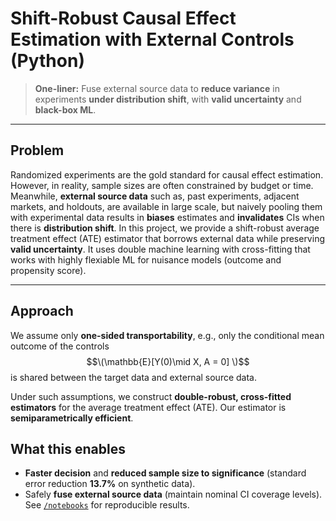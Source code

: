 # Shift-Robust Causal Effect Estimation with External Controls (Python)

> **One-liner:** Fuse external source data to **reduce variance** in experiments **under distribution shift**, with **valid uncertainty** and **black-box ML**.

---

## Problem

Randomized experiments are the gold standard for causal effect estimation. However, in reality, sample sizes are often constrained by budget or time. Meanwhile, **external source data** such as, past experiments, adjacent markets, and holdouts, are available in large scale, but naively pooling them with experimental data results in **biases** estimates and **invalidates** CIs when there is **distribution shift**. In this project, we provide a shift-robust average treatment effect (ATE) estimator that borrows external data while preserving **valid uncertainty**. It uses double machine learning with cross-fitting that works with highly flexiable ML for nuisance models (outcome and propensity score).

---

## Approach

We assume only **one-sided transportability**, e.g., only the conditional mean outcome of the controls $$\(\mathbb{E}[Y(0)\mid X, A = 0] \)$$ is shared between the target data and external source data.   

Under such assumptions, we construct **double-robust, cross-fitted estimators** for the average treatment effect (ATE). Our estimator is **semiparametrically efficient**. 

## What this enables

- **Faster decision** and **reduced sample size to significance** (standard error reduction **13.7%** on synthetic data).
- Safely **fuse external source data** (maintain nominal CI coverage levels).  
See [`/notebooks`](./notebooks/ate_fusion.ipynb) for reproducible results.
